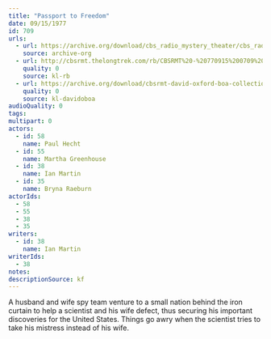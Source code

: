 ```yaml
---
title: "Passport to Freedom"
date: 09/15/1977
id: 709
urls: 
  - url: https://archive.org/download/cbs_radio_mystery_theater/cbs_radio_mystery_theater-0701-0750.zip/cbs_radio_mystery_theater-0701-0750%2Fcbsrmt_0709_passport_to_freedom.mp3
    source: archive-org
  - url: http://cbsrmt.thelongtrek.com/rb/CBSRMT%20-%20770915%200709%20Passport%20To%20Freedom_WLNH-FM_rb.mp3
    quality: 0
    source: kl-rb
  - url: https://archive.org/download/cbsrmt-david-oxford-boa-collection/CBSRMT-770915-0709-Passport-to-Freedom-(128-48)_WBBM-JE-{BoA}.mp3
    quality: 0
    source: kl-davidoboa
audioQuality: 0
tags: 
multipart: 0
actors:  
  - id: 58
    name: Paul Hecht  
  - id: 55
    name: Martha Greenhouse  
  - id: 38
    name: Ian Martin  
  - id: 35
    name: Bryna Raeburn
actorIds:  
  - 58  
  - 55  
  - 38  
  - 35
writers:  
  - id: 38
    name: Ian Martin
writerIds:  
  - 38
notes: 
descriptionSource: kf
---
```

A husband and wife spy team venture to a small nation behind the iron curtain to help a scientist and his wife defect, thus securing his important discoveries for the United States. Things go awry when the scientist tries to take his mistress instead of his wife.